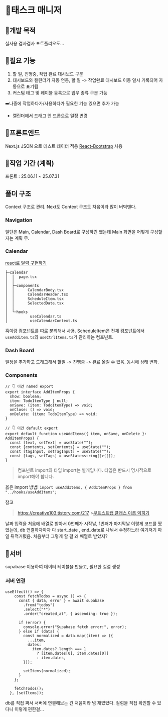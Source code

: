 # 💎태스크 매니저

## 💟개발 목적

실사용
겸사겸사 포트폴리오도...

## 💟필요 기능

1. 할 일, 진행중, 작업 완료 대시보드 구분
2. 대시보드와 캘린더가 자동 연동, 할 일 -> 작업완료 대시보드 이동 일시 기록되어 자동으로 표기됨
3. 커스텀 태그 및 레이블 등록으로 업무 종류 구분 가능

➡️나중에 작업하다가/사용하다가 필요한 기능 있으면 추가 가능

- 캘린더에서 드래그 앤 드롭으로 일정 변경

## 💟프론트엔드

Next.js
JSON 으로 테스트 데이터 적용
[React-Bootstrap](https://react-bootstrap.netlify.app/docs/getting-started/introduction) 사용

## 💟작업 기간 (계획)

프론트 : 25.06.11 ~ 25.07.31

## 폴더 구조

Context 구조로 관리. Next도 Context 구조도 처음이라 많이 버벅댄다.

### Navigation

일단은 Main, Calendar, Dash Board로 구성하긴 했는데 Main 화면을 어떻게 구성할 지는 계획 무.

### Calendar

[react로 달력 구현하기](https://velog.io/@rachel28/React-%EC%BA%98%EB%A6%B0%EB%8D%94%EB%A5%BC-%EA%B5%AC%ED%98%84%ED%95%B4%EB%B3%B4%EC%9E%90-feat.-date-fns)

```
├─calendar
│  │  page.tsx
│  │
│  ├─components
│  │      CalendarBody.tsx
│  │      CalendarHeader.tsx
│  │      ScheduleItem.tsx
│  │      SelectedDate.tsx
│  │
│  └─hooks
│          useCalendar.ts
│          useCalendarContext.ts
```

훅이랑 컴포넌트를 따로 분리해서 사용. ScheduleItem은 전체 컴포넌트에서 `useAdditem.ts`와 `useCtrlItems.ts`가 관리하는 컴포넌트.

### Dash Board

일정을 추가하고 드래그해서 할일 -> 진행중 -> 완료 옮길 수 있음. 동시에 상태 변화.

### Components

```
// 👇 이건 named export
export interface AddItemProps {
  show: boolean;
  item: TodoItemType | null;
  onSave: (item: TodoItemType) => void;
  onClose: () => void;
  onDelete: (item: TodoItemType) => void;
}

// 👇 이건 default export
export default function useAddItems({ item, onSave, onDelete }: AddItemProps) {
  const [text, setText] = useState("");
  const [contents, setContents] = useState("");
  const [tagInput, setTagInput] = useState("");
  const [tags, setTags] = useState<string[]>([]);
}
```

> 컴포넌트 import와 타입 import는 별개입니다.
> 타입은 반드시 명시적으로 import해야 합니다.

옳은 import 방법!
`import useAddItems, { AddItemProps } from "../hooks/useAddItems";`

참고

> https://creative103.tistory.com/217 >[부트스트랩 클래스 이름 익히기](https://inpa.tistory.com/entry/BootStrap5-%F0%9F%93%9A-%EB%B6%80%ED%8A%B8%EC%8A%A4%ED%8A%B8%EB%9E%A9-%ED%81%B4%EB%9E%98%EC%8A%A4-%EC%9D%B4%EB%A6%84-%EC%A0%95%EB%A6%AC)

날짜 입력을 처음에 배열로 받아서 0번째가 시작날, 1번째가 마지막날 이렇게 코드를 짰었는데, db 연결하자마자 다 start_date , end_date로 나눠서 수정하느라 여기저기 파일 뒤적거렸음. 처음부터 그렇게 할 걸 왜 배열로 받았지?

## 💟서버

supabase 이용하여 데이터 테이블을 만들고, 필요한 컬럼 생성

### 서버 연결

```
useEffect(() => {
    const fetchTodos = async () => {
      const { data, error } = await supabase
        .from("todos")
        .select("*")
        .order("created_at", { ascending: true });

      if (error) {
        console.error("Supabase fetch error:", error);
      } else if (data) {
        const normalized = data.map((item) => ({
          ...item,
          dates:
            item.dates?.length === 1
              ? [item.dates[0], item.dates[0]]
              : item.dates,
        }));

        setItems(normalized);
      }
    };

    fetchTodos();
  }, [setItems]);
```

db를 직접 짜서 서버에 연결해보는 건 처음이라 넘 재밌었다.
컬럼을 직접 확인할 수 있다니 이렇게 편한걸...
